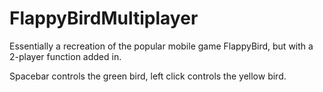 # FlappyBirdMultiplayer
Essentially a recreation of the popular mobile game FlappyBird, but with a 2-player function added in.

Spacebar controls the green bird, left click controls the yellow bird. 
